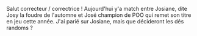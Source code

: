 Salut correcteur / correctrice !
Aujourd'hui y'a match entre Josiane, dite Josy la foudre de l'automne et José champion de POO qui remet son titre en jeu cette année.
J'ai parié sur Josiane, mais que décideront les dés randoms ?
